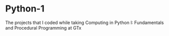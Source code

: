 # Python-1
The projects that I coded while taking Computing in Python I: Fundamentals and Procedural Programming at GTx
